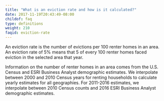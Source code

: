 ```yaml
---
title: "What is an eviction rate and how is it calculated?"
date: 2017-11-19T20:43:49-08:00
childof: faq
type: definitions
weight: 210
faqid: eviction-rate
---
```

An eviction rate is the number of evictions per 100 renter homes in an area. An eviction rate of 5% means that 5 of every 100 renter homes faced eviction in the selected area that year.

Information on the number of renter homes in an area comes from the U.S. Census and ESRI Business Analyst demographic estimates. We interpolate between 2000 and 2010 Census years for renting households to calculate yearly estimates for all geographies. For 2011-2016 estimates, we interpolate between 2010 Census counts and 2016 ESRI Business Analyst demographic estimates.
